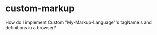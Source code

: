 # custom-markup
How do I implement Custom "My-Markup-Language"'s tagName s and definitions in a browser?
